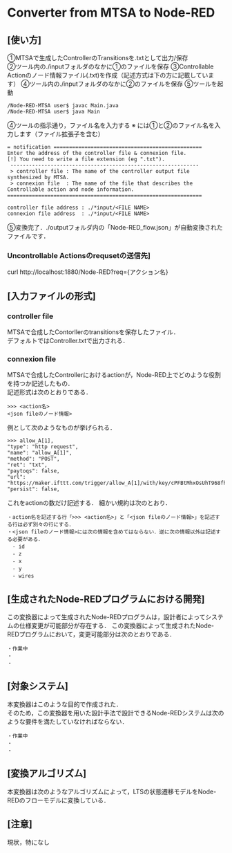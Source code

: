 # Converter from MTSA to Node-RED
## [使い方]
①MTSAで生成したControllerのTransitionsを.txtとして出力/保存  
②ツール内の./inputフォルダのなかに①のファイルを保存 
③Controllable Actionのノード情報ファイル(.txt)を作成（記述方式は下の方に記載しています）
④ツール内の./inputフォルダのなかに②のファイルを保存 
⑤ツールを起動
```
/Node-RED-MTSA user$ javac Main.java
/Node-RED-MTSA user$ java Main
```
④ツールの指示通り，ファイル名を入力する 
※ <FILE NAME>には①と②のファイル名を入力します（ファイル拡張子を含む）  
```
= notification ================================================
Enter the address of the controller file & connexion file. 
[!] You need to write a file extension (eg ".txt").
 -------------------------------------------------------------
 > controller file : The name of the controller output file synthesized by MTSA.
 > connexion file  : The name of the file that describes the Controllable action and node information.
===============================================================

controller file address : ./*input/<FILE NAME>
connexion file address  : ./*input/<FILE NAME>
```
⑤変換完了．./outputフォルダ内の「Node-RED_flow.json」が自動変換されたファイルです．  
  
### Uncontrollable Actionsのrequsetの送信先] 
curl http://localhost:1880/Node-RED?req={アクション名}  

## [入力ファイルの形式]
### controller file
MTSAで合成したContorllerのtransitionsを保存したファイル．  
デフォルトではController.txtで出力される．

### connexion file
MTSAで合成したControllerにおけるactionが，Node-RED上でどのような役割を持つか記述したもの．  
記述形式は次のとおりである．

```
>>> <action名>
<json fileのノード情報>
```
例として次のようなものが挙げられる．
```
>>> allow_A[1],
"type": "http request",
"name": "allow_A[1]",
"method": "POST",
"ret": "txt",
"paytoqs": false,
"url": "https://maker.ifttt.com/trigger/allow_A[1]/with/key/cPFBtMhxOsUhT968fhqXb9",
"persist": false,
```
これをactionの数だけ記述する．
細かい規約は次のとおり．
```
・action名を記述する行「>>> <action名>」と「<json fileのノード情報>」を記述する行は必ず別々の行にする．
・<json fileのノード情報>には次の情報を含めてはならない．逆に次の情報以外は記述する必要がある．
　- id
　- z
　- x
　- y
　- wires
```

## [生成されたNode-REDプログラムにおける開発]
この変換器によって生成されたNode-REDプログラムは，設計者によってシステムの仕様変更が可能部分が存在する．
この変換器によって生成されたNode-REDプログラムにおいて，変更可能部分は次のとおりである．
```
・作業中
・
・
```

## [対象システム]
本変換器はこのような目的で作成された．  
そのため，この変換器を用いた設計手法で設計できるNode-REDシステムは次のような要件を満たしていなければならない．
```
・作業中
・
・
```

## [変換アルゴリズム]
本変換器は次のようなアルゴリズムによって，LTSの状態遷移モデルをNode-REDのフローモデルに変換している．



## [注意]
<!-- 今回の場合，Controllable ActionはIFTTT経由で発火することを想定しています．   -->
<!-- https://maker.ifttt.com/trigger/{アクション名}/with/key/{IFTTTアカウント固有キー}   -->
<!-- ですべて発火することが想定されています．   -->
  
現状，特になし